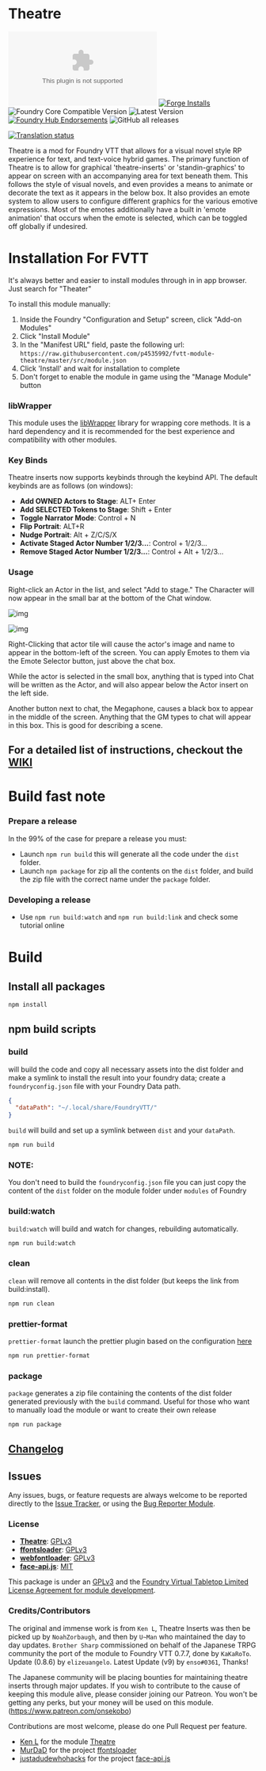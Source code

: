 # Theatre

![Latest Release Download Count](https://img.shields.io/github/downloads/League-of-Foundry-Developers/fvtt-module-theatre/latest/module.zip?color=2b82fc&label=DOWNLOADS&style=for-the-badge) [![Forge Installs](https://img.shields.io/badge/dynamic/json?label=Forge%20Installs&query=package.installs&suffix=%25&url=https%3A%2F%2Fforge-vtt.com%2Fapi%2Fbazaar%2Fpackage%2Ftheatre&colorB=006400&style=for-the-badge)](https://forge-vtt.com/bazaar#package=theatre) ![Foundry Core Compatible Version](https://img.shields.io/badge/dynamic/json.svg?url=https%3A%2F%2Fraw.githubusercontent.com%2FLeague-of-Foundry-Developers%2Ffvtt-module-theatre%2Fmaster%2Fmodule.json&label=Foundry%20Version&query=$.compatibility.verified&colorB=orange&style=for-the-badge) ![Latest Version](https://img.shields.io/badge/dynamic/json.svg?url=https%3A%2F%2Fraw.githubusercontent.com%2FLeague-of-Foundry-Developers%2Ffvtt-module-theatre%2Fmaster%2Fmodule.json&label=Latest%20Release&prefix=v&query=$.version&colorB=red&style=for-the-badge) [![Foundry Hub Endorsements](https://img.shields.io/endpoint?logoColor=white&url=https%3A%2F%2Fwww.foundryvtt-hub.com%2Fwp-json%2Fhubapi%2Fv1%2Fpackage%2Ftheatre%2Fshield%2Fendorsements&style=for-the-badge)](https://www.foundryvtt-hub.com/package/theatre/) ![GitHub all releases](https://img.shields.io/github/downloads/League-of-Foundry-Developers/fvtt-module-theatre/total?style=for-the-badge)

[![Translation status](https://weblate.foundryvtt-hub.com/widgets/theatre/-/287x66-black.png)](https://weblate.foundryvtt-hub.com/engage/theatre/)

Theatre is a mod for Foundry VTT that allows for a visual novel style RP experience for text, and text-voice hybrid games. The primary function of Theatre is to allow for graphical 'theatre-inserts' or 'standin-graphics' to appear on screen with an accompanying area for text beneath them. This follows the style of visual novels, and even provides a means to animate or decorate the text as it appears in the below box. It also provides an emote system to allow users to configure different graphics for the various emotive expressions. Most of the emotes additionally have a built in 'emote animation' that occurs when the emote is selected, which can be toggled off globally if undesired.

# Installation For FVTT

It's always better and easier to install modules through in in app browser. Just search for "Theater"

To install this module manually:
1. Inside the Foundry "Configuration and Setup" screen, click "Add-on Modules"
2. Click "Install Module"
3. In the "Manifest URL" field, paste the following url:
`https://raw.githubusercontent.com/p4535992/fvtt-module-theatre/master/src/module.json`
4. Click 'Install' and wait for installation to complete
5. Don't forget to enable the module in game using the "Manage Module" button

### libWrapper

This module uses the [libWrapper](https://github.com/ruipin/fvtt-lib-wrapper) library for wrapping core methods. It is a hard dependency and it is recommended for the best experience and compatibility with other modules.

### Key Binds
Theatre inserts now supports keybinds through the keybind API. The default keybinds are as follows (on windows):

- **Add OWNED Actors to Stage**: ALT+ Enter
- **Add SELECTED Tokens to Stage**: Shift + Enter
- **Toggle Narrator Mode**: Control + N
- **Flip Portrait**: ALT+R
- **Nudge Portrait**: Alt + Z/C/S/X
- **Activate Staged Actor Number 1/2/3...**: Control + 1/2/3...
- **Remove Staged Actor Number 1/2/3...**: Control + Alt + 1/2/3...


### Usage

Right-click an Actor in the list, and select "Add to stage." The Character will now appear in the small bar at the bottom of the Chat window.

![img](/wiki/images/0aUQcD9.png)

![img](/wiki/images/8KKAY0G.png)

Right-Clicking that actor tile will cause the actor's image and name to appear in the bottom-left of the screen. You can apply Emotes to them via the Emote Selector button, just above the chat box.

While the actor is selected in the small box, anything that is typed into Chat will be written as the Actor, and will also appear below the Actor insert on the left side.

Another button next to chat, the Megaphone, causes a black box to appear in the middle of the screen. Anything that the GM types to chat will appear in this box. This is good for describing a scene.

## For a detailed list of instructions, checkout the [WIKI](/wiki/instructions/home.md)

# Build fast note

### Prepare a release

In the 99% of the case for prepare a release you must:

- Launch `npm run build` this will generate all the code under the `dist` folder.
- Launch `npm package` for zip all the contents on the `dist` folder, and build the zip file with the correct name under the  `package` folder.

### Developing a release

- Use `npm run build:watch` and `npm run build:link` and check some tutorial online

# Build

## Install all packages

```bash
npm install
```
## npm build scripts

### build

will build the code and copy all necessary assets into the dist folder and make a symlink to install the result into your foundry data; create a
`foundryconfig.json` file with your Foundry Data path.

```json
{
  "dataPath": "~/.local/share/FoundryVTT/"
}
```

`build` will build and set up a symlink between `dist` and your `dataPath`.

```bash
npm run build
```

### NOTE:

You don't need to build the `foundryconfig.json` file you can just copy the content of the `dist` folder on the module folder under `modules` of Foundry

### build:watch

`build:watch` will build and watch for changes, rebuilding automatically.

```bash
npm run build:watch
```

### clean

`clean` will remove all contents in the dist folder (but keeps the link from build:install).

```bash
npm run clean
```

### prettier-format

`prettier-format` launch the prettier plugin based on the configuration [here](./.prettierrc)

```bash
npm run prettier-format
```

### package

`package` generates a zip file containing the contents of the dist folder generated previously with the `build` command. Useful for those who want to manually load the module or want to create their own release

```bash
npm run package
```

## [Changelog](./Changelog.md)

## Issues

Any issues, bugs, or feature requests are always welcome to be reported directly to the [Issue Tracker](https://github.com/League-of-Foundry-Developers/fvtt-module-theatre/issues ), or using the [Bug Reporter Module](https://foundryvtt.com/packages/bug-reporter/).

### License

- **[Theatre](https://gitlab.com/Ayanzo/theatre/)**: [GPLv3](https://gitlab.com/Ayanzo/theatre/-/blob/master/LICENSE.txt)
- **[ffontsloader](https://github.com/MurDaD/ffontsloader/)**: [GPLv3](https://github.com/MurDaD/ffontsloader/blob/master/LICENSE)
- **[webfontloader](https://github.com/typekit/webfontloader)**: [GPLv3](https://github.com/typekit/webfontloader/blob/master/LICENSE)
- **[face-api.js](https://github.com/justadudewhohacks/face-api.js)**: [MIT](https://github.com/justadudewhohacks/face-api.js/blob/master/LICENSE)

This package is under an [GPLv3](LICENSE) and the [Foundry Virtual Tabletop Limited License Agreement for module development](https://foundryvtt.com/article/license/).

### Credits/Contributors

The original and immense work is from `Ken L`, Theatre Inserts was then be picked up by `NoahZorbaugh`, and then by `U~Man` who maintained the day to day updates. `Brother Sharp` commissioned on behalf of the Japanese TRPG community the port of the module to Foundry VTT 0.7.7, done by `KaKaRoTo`. Update (0.8.6) by `elizeuangelo`. Latest Update (v9) by  `enso#0361`, Thanks!

The Japanese community will be placing bounties for maintaining theatre inserts through major updates. If you wish to contribute to the cause of keeping this module alive, please consider joining our Patreon. You won't be getting any perks, but your money will be used on this module. (https://www.patreon.com/onsekobo)

Contributions are most welcome, please do one Pull Request per feature.

- [Ken L](https://gitlab.com/Ayanzo) for the module [Theatre](https://gitlab.com/Ayanzo/theatre/)
- [MurDaD](https://github.com/MurDaD) for the project [ffontsloader](https://github.com/MurDaD/ffontsloader/)
- [justadudewhohacks](https://github.com/justadudewhohacks) for the project [face-api.js](https://github.com/justadudewhohacks/face-api.js)